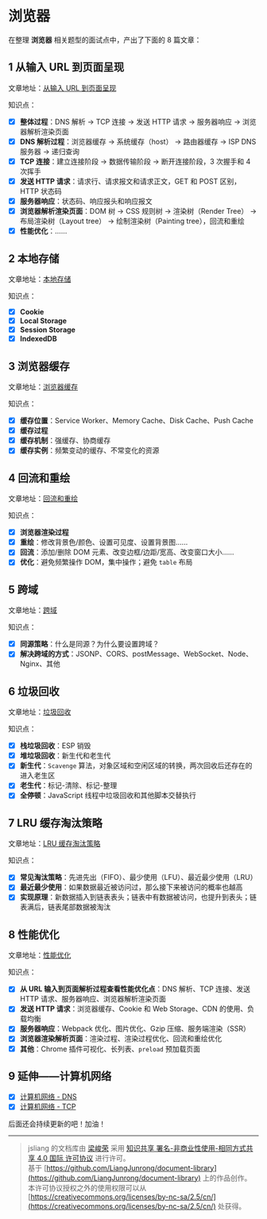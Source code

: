 浏览器
===
在整理 **浏览器** 相关题型的面试点中，产出了下面的 8 篇文章：

## 1 从输入 URL 到页面呈现
文章地址：[从输入 URL 到页面呈现](https://github.com/XingRenEr/Front-end/blob/master/%E6%B5%8F%E8%A7%88%E5%99%A8/%E4%BB%8E%E8%BE%93%E5%85%A5%20URL%20%E5%88%B0%E9%A1%B5%E9%9D%A2%E5%91%88%E7%8E%B0.md)  

知识点：

* [x] **整体过程**：DNS 解析 -> TCP 连接 -> 发送 HTTP 请求 -> 服务器响应 -> 浏览器解析渲染页面
* [x] **DNS 解析过程**：浏览器缓存 -> 系统缓存（host） -> 路由器缓存 -> ISP DNS 服务器 -> 递归查询
* [x] **TCP 连接**：建立连接阶段 -> 数据传输阶段 -> 断开连接阶段，3 次握手和 4 次挥手
* [x] **发送 HTTP 请求**：请求行、请求报文和请求正文，GET 和 POST 区别，HTTP 状态码
* [x] **服务器响应**：状态码、响应报头和响应报文
* [x] **浏览器解析渲染页面**：DOM 树 -> CSS 规则树 -> 渲染树（Render Tree） -> 布局渲染树（Layout tree） -> 绘制渲染树（Painting tree），回流和重绘
* [x] **性能优化**：……

## 2 本地存储
文章地址：[本地存储](https://github.com/XingRenEr/Front-end/blob/master/%E6%B5%8F%E8%A7%88%E5%99%A8/%E6%9C%AC%E5%9C%B0%E5%AD%98%E5%82%A8.md)

知识点：

* [x] **Cookie**
* [x] **Local Storage**
* [x] **Session Storage**
* [x] **IndexedDB**

## 3 浏览器缓存
文章地址：[浏览器缓存](https://github.com/XingRenEr/Front-end/blob/master/%E6%B5%8F%E8%A7%88%E5%99%A8/%E6%B5%8F%E8%A7%88%E5%99%A8%E7%BC%93%E5%AD%98.md)

知识点：

  * [x] **缓存位置**：Service Worker、Memory Cache、Disk Cache、Push Cache
  * [x] **缓存过程**
  * [x] **缓存机制**：强缓存、协商缓存
  * [x] **缓存实例**：频繁变动的缓存、不常变化的资源

## 4 回流和重绘
文章地址：[回流和重绘](https://github.com/XingRenEr/Front-end/blob/master/%E6%B5%8F%E8%A7%88%E5%99%A8/%E5%9B%9E%E6%B5%81%E5%92%8C%E9%87%8D%E7%BB%98.md)

知识点：

* [x] **浏览器渲染过程**
* [x] **重绘**：修改背景色/颜色、设置可见度、设置背景图……
* [x] **回流**：添加/删除 DOM 元素、改变边框/边距/宽高、改变窗口大小……
* [x] **优化**：避免频繁操作 DOM，集中操作；避免 `table` 布局

## 5 跨域
文章地址：[跨域](https://github.com/XingRenEr/Front-end/blob/master/%E6%B5%8F%E8%A7%88%E5%99%A8/%E8%B7%A8%E5%9F%9F.md)

知识点：

* [x] **同源策略**：什么是同源？为什么要设置跨域？
* [x] **解决跨域的方式**：JSONP、CORS、postMessage、WebSocket、Node、Nginx、其他

## 6 垃圾回收
文章地址：[垃圾回收](https://github.com/XingRenEr/Front-end/blob/master/%E6%B5%8F%E8%A7%88%E5%99%A8/%E5%9E%83%E5%9C%BE%E5%9B%9E%E6%94%B6.md)

知识点：

* [x] **栈垃圾回收**：ESP 销毁
* [x] **堆垃圾回收**：新生代和老生代
* [x] **新生代**：`Scavenge` 算法，对象区域和空闲区域的转换，两次回收后还存在的进入老生区
* [x] **老生代**：标记-清除、标记-整理
* [x] **全停顿**：JavaScript 线程中垃圾回收和其他脚本交替执行

## 7 LRU 缓存淘汰策略
文章地址：[LRU 缓存淘汰策略](https://github.com/XingRenEr/Front-end/blob/master/%E6%B5%8F%E8%A7%88%E5%99%A8/LRU%20%E7%BC%93%E5%AD%98%E6%B7%98%E6%B1%B0%E7%AD%96%E7%95%A5.md)

知识点：

* [x] **常见淘汰策略**：先进先出（FIFO）、最少使用（LFU）、最近最少使用（LRU）
* [x] **最近最少使用**：如果数据最近被访问过，那么接下来被访问的概率也越高
* [x] **实现原理**：新数据插入到链表表头；链表中有数据被访问，也提升到表头；链表满后，链表尾部数据被淘汰

## 8 性能优化
文章地址：[性能优化](https://github.com/XingRenEr/Front-end/blob/master/%E6%B5%8F%E8%A7%88%E5%99%A8/%E6%80%A7%E8%83%BD%E4%BC%98%E5%8C%96.md)

知识点：

* [x] **从 URL 输入到页面解析过程查看性能优化点**：DNS 解析、TCP 连接、发送 HTTP 请求、服务器响应、浏览器解析渲染页面
* [x] **发送 HTTP 请求**：浏览器缓存、Cookie 和 Web Storage、CDN 的使用、负载均衡
* [x] **服务器响应**：Webpack 优化、图片优化、Gzip 压缩、服务端渲染（SSR）
* [x] **浏览器渲染解析页面**：渲染过程、渲染过程优化、回流和重绘优化
* [x] **其他**：Chrome 插件可视化、长列表、`preload` 预加载页面

## 9 延伸——**计算机网络**

* [x] [计算机网络 - DNS](https://github.com/LiangJunrong/document-library/blob/master/%E7%B3%BB%E5%88%97-%E9%9D%A2%E8%AF%95%E8%B5%84%E6%96%99/%E8%AE%A1%E7%AE%97%E6%9C%BA%E7%BD%91%E7%BB%9C/DNS.md)
* [x] [计算机网络 - TCP](https://github.com/LiangJunrong/document-library/blob/master/%E7%B3%BB%E5%88%97-%E9%9D%A2%E8%AF%95%E8%B5%84%E6%96%99/%E8%AE%A1%E7%AE%97%E6%9C%BA%E7%BD%91%E7%BB%9C/TCP.md)

后面还会持续更新的吧！加油！

---

> jsliang 的文档库由 [梁峻荣](https://github.com/LiangJunrong) 采用 [知识共享 署名-非商业性使用-相同方式共享 4.0 国际 许可协议](http://creativecommons.org/licenses/by-nc-sa/4.0/) 进行许可。<br/>基于 [https://github.com/LiangJunrong/document-library](https://github.com/LiangJunrong/document-library) 上的作品创作。<br/>本许可协议授权之外的使用权限可以从 [https://creativecommons.org/licenses/by-nc-sa/2.5/cn/](https://creativecommons.org/licenses/by-nc-sa/2.5/cn/) 处获得。
